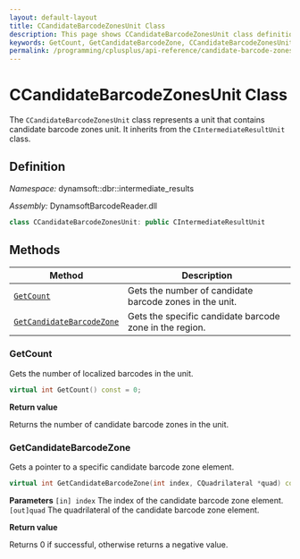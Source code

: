 ```yaml
---
layout: default-layout
title: CCandidateBarcodeZonesUnit Class
description: This page shows CCandidateBarcodeZonesUnit class definition of Dynamsoft Barcode Reader SDK C++ Edition.
keywords: GetCount, GetCandidateBarcodeZone, CCandidateBarcodeZonesUnit, api reference
permalink: /programming/cplusplus/api-reference/candidate-barcode-zones-unit.html
---
```

# CCandidateBarcodeZonesUnit Class

The `CCandidateBarcodeZonesUnit` class represents a unit that contains candidate barcode zones unit. It inherits from the `CIntermediateResultUnit` class.

## Definition

*Namespace:* dynamsoft::dbr::intermediate_results

*Assembly:* DynamsoftBarcodeReader.dll

```cpp
class CCandidateBarcodeZonesUnit: public CIntermediateResultUnit
```

## Methods

| Method                            | Description |
|-----------------------------------|-------------|
| [`GetCount`](#getcount)           | Gets the number of candidate barcode zones in the unit.|
| [`GetCandidateBarcodeZone`](#getcandidatebarcodezone)           | Gets the specific candidate barcode zone in the region.|

### GetCount

Gets the number of localized barcodes in the unit.

```cpp
virtual int GetCount() const = 0;
```

**Return value**

Returns the number of candidate barcode zones in the unit.


### GetCandidateBarcodeZone

Gets a pointer to a specific candidate barcode zone element.

```cpp
virtual int GetCandidateBarcodeZone(int index, CQuadrilateral *quad) const = 0;
```

**Parameters**
`[in] index` The index of the candidate barcode zone element.
`[out]quad` The quadrilateral of the candidate barcode zone element.

**Return value**

Returns 0 if successful, otherwise returns a negative value.